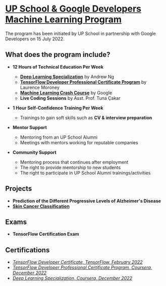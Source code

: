 # [UP School & Google Developers Machine Learning Program](https://www.upschool.io/en/google-ml-program%C4%B1)

The program has been initiated by UP School in partnership with Google Developers on 15 July 2022.

## What does the program include?

* **12 Hours of Technical Education Per Week**

  * [**Deep Learning Specialization**](https://www.deeplearning.ai/courses/deep-learning-specialization/) by Andrew Ng
  * [**TensorFlow Developer Professional Certificate Program**](https://www.deeplearning.ai/courses/tensorflow-developer-professional-certificate/) by Laurence Moroney
  * [**Machine Learning Crash Course**](https://developers.google.com/machine-learning/crash-course) by Google
  * **Live Coding Sessions** by Asst. Prof. Tuna Çakar
  
* **1 Hour Self-Confidence Training Per Week**

  * Trainings to gain soft skills such as **CV & interview preparation**
  
* **Mentor Support**

  * Mentoring from an UP School Alumni
  * Meetings with mentors working for reputable companies
  
* **Community Support**

  * Mentoring process that continues after employment
  * The right to provide mentorship to new students
  * The right to participate in UP School Alumni trainings/activities
  
## Projects

* **Prediction of the Different Progressive Levels of Alzheimer's Disease**
* [**Skin Cancer Classification**](https://github.com/ayseeyalciner/UP-School_Google-Developers_Machine-Learning-Program/tree/main/Capstone-Project)

## Exams

* **TensorFlow Certification Exam** 

## Certifications

* [_TensorFlow Developer Certificate, TensorFlow, February 2022_](https://www.credential.net/7ed86f8c-9adf-4275-83b0-a86b7df168b6)
* [_TensorFlow Developer Professional Certificate Program, Coursera, December 2022_](https://www.coursera.org/account/accomplishments/specialization/certificate/4AA8T9H5WQPL)
* [_Deep Learning Specialization, Coursera, December 2022_](https://www.coursera.org/account/accomplishments/specialization/certificate/K5V4QA26C8YS)
